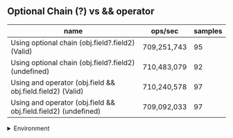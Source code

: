 ## Optional Chain (?) vs && operator

|name|ops/sec|samples|
|-|-|-|
|Using optional chain (obj.field?.field2) (Valid)|709,251,743|95|
|Using optional chain (obj.field?.field2) (undefined)|710,483,079|92|
|Using and operator (obj.field && obj.field.field2) (Valid)|710,240,578|97|
|Using and operator (obj.field && obj.field.field2) (undefined)|709,092,033|97|


<details>
<summary>Environment</summary>

* __Machine:__ linux x64 | 2 vCPUs | 6.8GB Mem
* __Run:__ Tue Oct 10 2023 21:07:38 GMT+0000 (Coordinated Universal Time)
</details>

<!--
{"environment":{"platform":"linux","arch":"x64","cpus":2,"totalMemory":6.759757995605469},"benchmarks":"[{\"timeStamp\":1696972041639,\"currentTarget\":{\"0\":{\"name\":\"Using optional chain (obj.field?.field2) (Valid)\",\"options\":{\"async\":false,\"defer\":false,\"delay\":0.005,\"initCount\":1,\"maxTime\":5,\"minSamples\":5,\"minTime\":0.05},\"async\":false,\"defer\":false,\"delay\":0.005,\"initCount\":1,\"maxTime\":5,\"minSamples\":5,\"minTime\":0.05,\"id\":1,\"stats\":{\"moe\":2.655767100812615e-12,\"rme\":0.18836074448303347,\"sem\":1.3549832147003137e-12,\"deviation\":1.3206742734352086e-11,\"mean\":1.4099366129081276e-9,\"sample\":[1.4109609371153426e-9,1.440236482686091e-9,1.4332856056713763e-9,1.4093262464680914e-9,1.4140351797704128e-9,1.415969138282462e-9,1.40936279206207e-9,1.4149963042858778e-9,1.4095182269466335e-9,1.4156649817247668e-9,1.3979456977774467e-9,1.3938664824038848e-9,1.4081493151820431e-9,1.4209462496364276e-9,1.4363560623196347e-9,1.3956584589202302e-9,1.4221371998837236e-9,1.4002607619248968e-9,1.3978705694938154e-9,1.4097715296026722e-9,1.3932125880833908e-9,1.3946567206465238e-9,1.4119669728274077e-9,1.4266338224360826e-9,1.4576203160680281e-9,1.4170924469390496e-9,1.415358903532195e-9,1.3957140816754075e-9,1.4132497187071848e-9,1.4004444088404396e-9,1.4322935142949229e-9,1.4067580506703544e-9,1.3948821054974176e-9,1.4139291009935327e-9,1.4069399445926125e-9,1.3965554349762062e-9,1.4134984211512943e-9,1.4023181360594918e-9,1.3969394518067225e-9,1.4125829412773128e-9,1.403047158663617e-9,1.4322973263596848e-9,1.4074491474038906e-9,1.3978103833910397e-9,1.4143415274453777e-9,1.4067980356124203e-9,1.3976323015335436e-9,1.4105183047419664e-9,1.4018951916479385e-9,1.3976573442947538e-9,1.4176500101047542e-9,1.4045803321554982e-9,1.4169432199075261e-9,1.4106490836060653e-9,1.3999780013255412e-9,1.4050839977340197e-9,1.4087318932836677e-9,1.3984114096600894e-9,1.4674521597698114e-9,1.3977992532749462e-9,1.3981498519318918e-9,1.4092633563271328e-9,1.3991849805538785e-9,1.4105906504965743e-9,1.4068035728451768e-9,1.3979328146680683e-9,1.3997720941778114e-9,1.4111443737722265e-9,1.403047158663617e-9,1.4108967286891459e-9,1.408940582960421e-9,1.402473929859511e-9,1.4017059518490587e-9,1.4110748383719322e-9,1.3994492929858092e-9,1.3979662050163488e-9,1.408726328225621e-9,1.3979578574292788e-9,1.3974152364444297e-9,1.4166148814827673e-9,1.4441927492357854e-9,1.4080946941373143e-9,1.3985505361112581e-9,1.4112306599972413e-9,1.4038429341390126e-9,1.4132006905457928e-9,1.4132758188294241e-9,1.4074602775199843e-9,1.4206551414500021e-9,1.4053149198176697e-9,1.4233458748408984e-9,1.4250766357187296e-9,1.4179644080591054e-9,1.4089545234308282e-9,1.3980162905387697e-9],\"variance\":1.744180536513616e-22},\"times\":{\"cycle\":0.050671047851160514,\"elapsed\":5.412,\"period\":1.4099366129081276e-9,\"timeStamp\":1696972036227},\"running\":false,\"count\":35938529,\"cycles\":6,\"hz\":709251742.840698},\"1\":{\"name\":\"Using optional chain (obj.field?.field2) (undefined)\",\"options\":{\"async\":false,\"defer\":false,\"delay\":0.005,\"initCount\":1,\"maxTime\":5,\"minSamples\":5,\"minTime\":0.05},\"async\":false,\"defer\":false,\"delay\":0.005,\"initCount\":1,\"maxTime\":5,\"minSamples\":5,\"minTime\":0.05,\"id\":2,\"stats\":{\"moe\":1.9090614285277185e-12,\"rme\":0.13563558409152898,\"sem\":9.740109329223053e-13,\"deviation\":9.342384672320044e-12,\"mean\":1.407493056718401e-9,\"sample\":[1.4058610997906808e-9,1.4216108883953412e-9,1.4138286911390614e-9,1.4193324430446254e-9,1.4155537074519997e-9,1.4227368859674509e-9,1.3962999459922965e-9,1.416029133502615e-9,1.4066727030133885e-9,1.400340179009166e-9,1.3976820663124584e-9,1.4207394719251104e-9,1.4043077614316423e-9,1.3968555750577944e-9,1.4079012575114278e-9,1.4043189298550694e-9,1.3971990040781776e-9,1.4162776588449263e-9,1.407652760090175e-9,1.4031685822420783e-9,1.3995359966802978e-9,1.4145597739380511e-9,1.4112928419872442e-9,1.4073117106876641e-9,1.3955300996804683e-9,1.4152488647159688e-9,1.4204742930919013e-9,1.4245893646677882e-9,1.411504869918911e-9,1.3985543154463409e-9,1.4192599551214721e-9,1.4109263153322293e-9,1.4010090489483087e-9,1.395803657179303e-9,1.4165805871747268e-9,1.4127246515819357e-9,1.4138259690839844e-9,1.4133659088297806e-9,1.404887317021775e-9,1.4018371072205258e-9,1.3991437988988273e-9,1.4141214771522414e-9,1.3953408367308584e-9,1.394883592432395e-9,1.3991884080986775e-9,1.4060415800678956e-9,1.410446766433841e-9,1.4037832114447356e-9,1.4071595981391383e-9,1.412381718358088e-9,1.4084030795849593e-9,1.3978636510573208e-9,1.4109430290505476e-9,1.401509040231272e-9,1.3965816153894668e-9,1.4158174735266085e-9,1.402239227281505e-9,1.4015508169636496e-9,1.4320433724419102e-9,1.4079692726141367e-9,1.3998591240648275e-9,1.3992905814760967e-9,1.4205274865676935e-9,1.4055111620099174e-9,1.396531421997197e-9,1.4140811890521998e-9,1.4102992381780138e-9,1.3993295712350002e-9,1.3952494420688127e-9,1.4291727897635134e-9,1.3964617476603427e-9,1.3977298484608258e-9,1.415365955954058e-9,1.4029610534113154e-9,1.403228602864836e-9,1.3973424591479157e-9,1.4072167897761103e-9,1.4075149959378469e-9,1.4000932298366579e-9,1.3973929312375328e-9,1.4320627697772906e-9,1.402754789504492e-9,1.3954695851035376e-9,1.3971445561615147e-9,1.4103019415422838e-9,1.4058093124321841e-9,1.396255511623254e-9,1.4132924198195396e-9,1.4070578765486133e-9,1.403340053934068e-9,1.422347352376593e-9,1.4277624697066434e-9],\"variance\":8.72801513656005e-23},\"times\":{\"cycle\":0.05050256379410625,\"elapsed\":5.398,\"period\":1.407493056718401e-9,\"timeStamp\":1696972041652},\"running\":false,\"count\":35881217,\"cycles\":7,\"hz\":710483078.5677341},\"2\":{\"name\":\"Using and operator (obj.field && obj.field.field2) (Valid)\",\"options\":{\"async\":false,\"defer\":false,\"delay\":0.005,\"initCount\":1,\"maxTime\":5,\"minSamples\":5,\"minTime\":0.05},\"async\":false,\"defer\":false,\"delay\":0.005,\"initCount\":1,\"maxTime\":5,\"minSamples\":5,\"minTime\":0.05,\"id\":3,\"stats\":{\"moe\":1.5187847762392444e-12,\"rme\":0.10787025766499975,\"sem\":7.748901919587982e-13,\"deviation\":7.63178331260869e-12,\"mean\":1.4079736241624264e-9,\"sample\":[1.4113654917729974e-9,1.4067563032017604e-9,1.401024127559219e-9,1.3972641698517597e-9,1.4147902657320779e-9,1.4238885253549228e-9,1.3995436092940233e-9,1.4180334666963702e-9,1.4080999433631928e-9,1.3995603698781574e-9,1.399186050165825e-9,1.4167847752440584e-9,1.4039377037022035e-9,1.4048008737851196e-9,1.3973116302391667e-9,1.4122538027321148e-9,1.4267685803296386e-9,1.402929275223457e-9,1.4111392238871845e-9,1.411443679897984e-9,1.4195949944515483e-9,1.4074965623343582e-9,1.4051081511609149e-9,1.3972445879026294e-9,1.4138796073274479e-9,1.4096139827966571e-9,1.406778622712966e-9,1.398836843395387e-9,1.401761593261128e-9,1.4063791900587389e-9,1.4003006290107554e-9,1.4158563368563397e-9,1.4079823538553743e-9,1.402324550082039e-9,1.3960797992569026e-9,1.4143653328637915e-9,1.403521731438492e-9,1.426366031600113e-9,1.4138968783968768e-9,1.4063908442678179e-9,1.3975269306947533e-9,1.4125083281646086e-9,1.4023757313763138e-9,1.4003375180835663e-9,1.413921972678183e-9,1.4064717315012278e-9,1.3996850388870742e-9,1.4152603622303741e-9,1.4260509589570483e-9,1.3975018364134473e-9,1.4150372740695633e-9,1.4074030081630303e-9,1.3983829245126378e-9,1.419387005261016e-9,1.406521892181305e-9,1.4005438488409719e-9,1.417047632710061e-9,1.4078435243300907e-9,1.4004016479135709e-9,1.4174937532666134e-9,1.4035969863998755e-9,1.398329975579082e-9,1.4117220406836854e-9,1.4061120189199727e-9,1.4020327761984644e-9,1.4165708134827113e-9,1.406070195117796e-9,1.3992249770631299e-9,1.4185700191092953e-9,1.409764658859278e-9,1.401533678825822e-9,1.4123912215185135e-9,1.401162841113188e-9,1.3976133665525852e-9,1.418221487424489e-9,1.4109747887514606e-9,1.4009620868627396e-9,1.414967567732602e-9,1.4058499230929984e-9,1.4001088812983334e-9,1.417306940283557e-9,1.4070377190748185e-9,1.4192224704232526e-9,1.4078825877613238e-9,1.4019323990732402e-9,1.4160299201904265e-9,1.4087525228466006e-9,1.4042048535407126e-9,1.4160996265273877e-9,1.411077954130163e-9,1.4020467174658567e-9,1.4173905878879105e-9,1.4093826681327304e-9,1.3988625041109311e-9,1.4128345538215872e-9,1.4043860621342771e-9,1.400847740587588e-9],\"variance\":5.824411653061248e-23},\"times\":{\"cycle\":0.050496614997311264,\"elapsed\":5.505,\"period\":1.4079736241624264e-9,\"timeStamp\":1696972047051},\"running\":false,\"count\":35864745,\"cycles\":9,\"hz\":710240577.5497952},\"3\":{\"name\":\"Using and operator (obj.field && obj.field.field2) (undefined)\",\"options\":{\"async\":false,\"defer\":false,\"delay\":0.005,\"initCount\":1,\"maxTime\":5,\"minSamples\":5,\"minTime\":0.05},\"async\":false,\"defer\":false,\"delay\":0.005,\"initCount\":1,\"maxTime\":5,\"minSamples\":5,\"minTime\":0.05,\"id\":4,\"stats\":{\"moe\":2.100022895776681e-12,\"rme\":0.14891095049429354,\"sem\":1.0714402529472862e-12,\"deviation\":1.0552462694398271e-11,\"mean\":1.4102541745962172e-9,\"sample\":[1.4426176674875291e-9,1.4108016529505448e-9,1.4008799967510083e-9,1.4072380355066901e-9,1.4146348947009236e-9,1.4053266238922847e-9,1.3990615050290908e-9,1.4006934466422438e-9,1.4125614346376366e-9,1.4057066930340741e-9,1.4008611118764719e-9,1.4122400762720329e-9,1.4027976453318058e-9,1.3983153667925702e-9,1.4156241475270747e-9,1.4086268625302125e-9,1.4018280093380594e-9,1.4147507702747565e-9,1.4069479379297019e-9,1.398578065057803e-9,1.4623236608618977e-9,1.402989550848808e-9,1.4101308034821665e-9,1.4046963153151173e-9,1.4038485203728052e-9,1.4112926264077992e-9,1.4042660383253126e-9,1.4035099472262312e-9,1.410573339154864e-9,1.4052445369568852e-9,1.4043049825764088e-9,1.406873440718469e-9,1.4063814533521952e-9,1.4074627748137494e-9,1.4113016327870677e-9,1.4205165486520578e-9,1.4114711973350235e-9,1.4169250881339534e-9,1.4112460378533116e-9,1.404660790152447e-9,1.4176922982197863e-9,1.4036155776003674e-9,1.420788936029995e-9,1.4361054236721726e-9,1.4123190200748025e-9,1.406692784981229e-9,1.407357144439613e-9,1.4102480809949247e-9,1.4034487927990995e-9,1.4055391901057918e-9,1.410809617623327e-9,1.4005856537106657e-9,1.4073098887459205e-9,1.4105705594081765e-9,1.4074321976001837e-9,1.4090639367033888e-9,1.4130417542136304e-9,1.4237438345565933e-9,1.41254973904989e-9,1.4246055560298114e-9,1.4102091923387625e-9,1.425622943317546e-9,1.411170984692741e-9,1.4257119230090224e-9,1.4111431594283962e-9,1.4432244105345617e-9,1.4028233497943447e-9,1.4159104805929067e-9,1.397641874170819e-9,1.4025481548722525e-9,1.4160883843809258e-9,1.4003743651649263e-9,1.4033542814117144e-9,1.4165081261307837e-9,1.3980365982004866e-9,1.4010081752072114e-9,1.41537952117807e-9,1.4091389620664927e-9,1.4006690461112999e-9,1.4141981288357552e-9,1.4058616407215767e-9,1.4012555726624254e-9,1.4086719646229424e-9,1.4054224129474373e-9,1.3973361020351611e-9,1.4173309311503724e-9,1.4062647039913077e-9,1.3976279754373799e-9,1.4312353074751473e-9,1.4065009824597705e-9,1.4074516836244651e-9,1.426206690121984e-9,1.39969613477057e-9,1.4167443768017797e-9,1.4074210786134322e-9,1.399028967768031e-9,1.4162051337418134e-9],\"variance\":1.1135446891666722e-22},\"times\":{\"cycle\":0.05073319021426579,\"elapsed\":5.641,\"period\":1.4102541745962172e-9,\"timeStamp\":1696972052556},\"running\":false,\"count\":35974501,\"cycles\":10,\"hz\":709092033.204808},\"options\":{},\"events\":{\"start\":[null],\"cycle\":[null,null],\"complete\":[null,null]},\"length\":4,\"running\":false},\"type\":\"cycle\",\"target\":{\"name\":\"Using optional chain (obj.field?.field2) (Valid)\",\"options\":{\"async\":false,\"defer\":false,\"delay\":0.005,\"initCount\":1,\"maxTime\":5,\"minSamples\":5,\"minTime\":0.05},\"async\":false,\"defer\":false,\"delay\":0.005,\"initCount\":1,\"maxTime\":5,\"minSamples\":5,\"minTime\":0.05,\"id\":1,\"stats\":{\"moe\":2.655767100812615e-12,\"rme\":0.18836074448303347,\"sem\":1.3549832147003137e-12,\"deviation\":1.3206742734352086e-11,\"mean\":1.4099366129081276e-9,\"sample\":[1.4109609371153426e-9,1.440236482686091e-9,1.4332856056713763e-9,1.4093262464680914e-9,1.4140351797704128e-9,1.415969138282462e-9,1.40936279206207e-9,1.4149963042858778e-9,1.4095182269466335e-9,1.4156649817247668e-9,1.3979456977774467e-9,1.3938664824038848e-9,1.4081493151820431e-9,1.4209462496364276e-9,1.4363560623196347e-9,1.3956584589202302e-9,1.4221371998837236e-9,1.4002607619248968e-9,1.3978705694938154e-9,1.4097715296026722e-9,1.3932125880833908e-9,1.3946567206465238e-9,1.4119669728274077e-9,1.4266338224360826e-9,1.4576203160680281e-9,1.4170924469390496e-9,1.415358903532195e-9,1.3957140816754075e-9,1.4132497187071848e-9,1.4004444088404396e-9,1.4322935142949229e-9,1.4067580506703544e-9,1.3948821054974176e-9,1.4139291009935327e-9,1.4069399445926125e-9,1.3965554349762062e-9,1.4134984211512943e-9,1.4023181360594918e-9,1.3969394518067225e-9,1.4125829412773128e-9,1.403047158663617e-9,1.4322973263596848e-9,1.4074491474038906e-9,1.3978103833910397e-9,1.4143415274453777e-9,1.4067980356124203e-9,1.3976323015335436e-9,1.4105183047419664e-9,1.4018951916479385e-9,1.3976573442947538e-9,1.4176500101047542e-9,1.4045803321554982e-9,1.4169432199075261e-9,1.4106490836060653e-9,1.3999780013255412e-9,1.4050839977340197e-9,1.4087318932836677e-9,1.3984114096600894e-9,1.4674521597698114e-9,1.3977992532749462e-9,1.3981498519318918e-9,1.4092633563271328e-9,1.3991849805538785e-9,1.4105906504965743e-9,1.4068035728451768e-9,1.3979328146680683e-9,1.3997720941778114e-9,1.4111443737722265e-9,1.403047158663617e-9,1.4108967286891459e-9,1.408940582960421e-9,1.402473929859511e-9,1.4017059518490587e-9,1.4110748383719322e-9,1.3994492929858092e-9,1.3979662050163488e-9,1.408726328225621e-9,1.3979578574292788e-9,1.3974152364444297e-9,1.4166148814827673e-9,1.4441927492357854e-9,1.4080946941373143e-9,1.3985505361112581e-9,1.4112306599972413e-9,1.4038429341390126e-9,1.4132006905457928e-9,1.4132758188294241e-9,1.4074602775199843e-9,1.4206551414500021e-9,1.4053149198176697e-9,1.4233458748408984e-9,1.4250766357187296e-9,1.4179644080591054e-9,1.4089545234308282e-9,1.3980162905387697e-9],\"variance\":1.744180536513616e-22},\"times\":{\"cycle\":0.050671047851160514,\"elapsed\":5.412,\"period\":1.4099366129081276e-9,\"timeStamp\":1696972036227},\"running\":false,\"count\":35938529,\"cycles\":6,\"hz\":709251742.840698},\"aborted\":false},{\"timeStamp\":1696972047050,\"currentTarget\":{\"0\":{\"name\":\"Using optional chain (obj.field?.field2) (Valid)\",\"options\":{\"async\":false,\"defer\":false,\"delay\":0.005,\"initCount\":1,\"maxTime\":5,\"minSamples\":5,\"minTime\":0.05},\"async\":false,\"defer\":false,\"delay\":0.005,\"initCount\":1,\"maxTime\":5,\"minSamples\":5,\"minTime\":0.05,\"id\":1,\"stats\":{\"moe\":2.655767100812615e-12,\"rme\":0.18836074448303347,\"sem\":1.3549832147003137e-12,\"deviation\":1.3206742734352086e-11,\"mean\":1.4099366129081276e-9,\"sample\":[1.4109609371153426e-9,1.440236482686091e-9,1.4332856056713763e-9,1.4093262464680914e-9,1.4140351797704128e-9,1.415969138282462e-9,1.40936279206207e-9,1.4149963042858778e-9,1.4095182269466335e-9,1.4156649817247668e-9,1.3979456977774467e-9,1.3938664824038848e-9,1.4081493151820431e-9,1.4209462496364276e-9,1.4363560623196347e-9,1.3956584589202302e-9,1.4221371998837236e-9,1.4002607619248968e-9,1.3978705694938154e-9,1.4097715296026722e-9,1.3932125880833908e-9,1.3946567206465238e-9,1.4119669728274077e-9,1.4266338224360826e-9,1.4576203160680281e-9,1.4170924469390496e-9,1.415358903532195e-9,1.3957140816754075e-9,1.4132497187071848e-9,1.4004444088404396e-9,1.4322935142949229e-9,1.4067580506703544e-9,1.3948821054974176e-9,1.4139291009935327e-9,1.4069399445926125e-9,1.3965554349762062e-9,1.4134984211512943e-9,1.4023181360594918e-9,1.3969394518067225e-9,1.4125829412773128e-9,1.403047158663617e-9,1.4322973263596848e-9,1.4074491474038906e-9,1.3978103833910397e-9,1.4143415274453777e-9,1.4067980356124203e-9,1.3976323015335436e-9,1.4105183047419664e-9,1.4018951916479385e-9,1.3976573442947538e-9,1.4176500101047542e-9,1.4045803321554982e-9,1.4169432199075261e-9,1.4106490836060653e-9,1.3999780013255412e-9,1.4050839977340197e-9,1.4087318932836677e-9,1.3984114096600894e-9,1.4674521597698114e-9,1.3977992532749462e-9,1.3981498519318918e-9,1.4092633563271328e-9,1.3991849805538785e-9,1.4105906504965743e-9,1.4068035728451768e-9,1.3979328146680683e-9,1.3997720941778114e-9,1.4111443737722265e-9,1.403047158663617e-9,1.4108967286891459e-9,1.408940582960421e-9,1.402473929859511e-9,1.4017059518490587e-9,1.4110748383719322e-9,1.3994492929858092e-9,1.3979662050163488e-9,1.408726328225621e-9,1.3979578574292788e-9,1.3974152364444297e-9,1.4166148814827673e-9,1.4441927492357854e-9,1.4080946941373143e-9,1.3985505361112581e-9,1.4112306599972413e-9,1.4038429341390126e-9,1.4132006905457928e-9,1.4132758188294241e-9,1.4074602775199843e-9,1.4206551414500021e-9,1.4053149198176697e-9,1.4233458748408984e-9,1.4250766357187296e-9,1.4179644080591054e-9,1.4089545234308282e-9,1.3980162905387697e-9],\"variance\":1.744180536513616e-22},\"times\":{\"cycle\":0.050671047851160514,\"elapsed\":5.412,\"period\":1.4099366129081276e-9,\"timeStamp\":1696972036227},\"running\":false,\"count\":35938529,\"cycles\":6,\"hz\":709251742.840698},\"1\":{\"name\":\"Using optional chain (obj.field?.field2) (undefined)\",\"options\":{\"async\":false,\"defer\":false,\"delay\":0.005,\"initCount\":1,\"maxTime\":5,\"minSamples\":5,\"minTime\":0.05},\"async\":false,\"defer\":false,\"delay\":0.005,\"initCount\":1,\"maxTime\":5,\"minSamples\":5,\"minTime\":0.05,\"id\":2,\"stats\":{\"moe\":1.9090614285277185e-12,\"rme\":0.13563558409152898,\"sem\":9.740109329223053e-13,\"deviation\":9.342384672320044e-12,\"mean\":1.407493056718401e-9,\"sample\":[1.4058610997906808e-9,1.4216108883953412e-9,1.4138286911390614e-9,1.4193324430446254e-9,1.4155537074519997e-9,1.4227368859674509e-9,1.3962999459922965e-9,1.416029133502615e-9,1.4066727030133885e-9,1.400340179009166e-9,1.3976820663124584e-9,1.4207394719251104e-9,1.4043077614316423e-9,1.3968555750577944e-9,1.4079012575114278e-9,1.4043189298550694e-9,1.3971990040781776e-9,1.4162776588449263e-9,1.407652760090175e-9,1.4031685822420783e-9,1.3995359966802978e-9,1.4145597739380511e-9,1.4112928419872442e-9,1.4073117106876641e-9,1.3955300996804683e-9,1.4152488647159688e-9,1.4204742930919013e-9,1.4245893646677882e-9,1.411504869918911e-9,1.3985543154463409e-9,1.4192599551214721e-9,1.4109263153322293e-9,1.4010090489483087e-9,1.395803657179303e-9,1.4165805871747268e-9,1.4127246515819357e-9,1.4138259690839844e-9,1.4133659088297806e-9,1.404887317021775e-9,1.4018371072205258e-9,1.3991437988988273e-9,1.4141214771522414e-9,1.3953408367308584e-9,1.394883592432395e-9,1.3991884080986775e-9,1.4060415800678956e-9,1.410446766433841e-9,1.4037832114447356e-9,1.4071595981391383e-9,1.412381718358088e-9,1.4084030795849593e-9,1.3978636510573208e-9,1.4109430290505476e-9,1.401509040231272e-9,1.3965816153894668e-9,1.4158174735266085e-9,1.402239227281505e-9,1.4015508169636496e-9,1.4320433724419102e-9,1.4079692726141367e-9,1.3998591240648275e-9,1.3992905814760967e-9,1.4205274865676935e-9,1.4055111620099174e-9,1.396531421997197e-9,1.4140811890521998e-9,1.4102992381780138e-9,1.3993295712350002e-9,1.3952494420688127e-9,1.4291727897635134e-9,1.3964617476603427e-9,1.3977298484608258e-9,1.415365955954058e-9,1.4029610534113154e-9,1.403228602864836e-9,1.3973424591479157e-9,1.4072167897761103e-9,1.4075149959378469e-9,1.4000932298366579e-9,1.3973929312375328e-9,1.4320627697772906e-9,1.402754789504492e-9,1.3954695851035376e-9,1.3971445561615147e-9,1.4103019415422838e-9,1.4058093124321841e-9,1.396255511623254e-9,1.4132924198195396e-9,1.4070578765486133e-9,1.403340053934068e-9,1.422347352376593e-9,1.4277624697066434e-9],\"variance\":8.72801513656005e-23},\"times\":{\"cycle\":0.05050256379410625,\"elapsed\":5.398,\"period\":1.407493056718401e-9,\"timeStamp\":1696972041652},\"running\":false,\"count\":35881217,\"cycles\":7,\"hz\":710483078.5677341},\"2\":{\"name\":\"Using and operator (obj.field && obj.field.field2) (Valid)\",\"options\":{\"async\":false,\"defer\":false,\"delay\":0.005,\"initCount\":1,\"maxTime\":5,\"minSamples\":5,\"minTime\":0.05},\"async\":false,\"defer\":false,\"delay\":0.005,\"initCount\":1,\"maxTime\":5,\"minSamples\":5,\"minTime\":0.05,\"id\":3,\"stats\":{\"moe\":1.5187847762392444e-12,\"rme\":0.10787025766499975,\"sem\":7.748901919587982e-13,\"deviation\":7.63178331260869e-12,\"mean\":1.4079736241624264e-9,\"sample\":[1.4113654917729974e-9,1.4067563032017604e-9,1.401024127559219e-9,1.3972641698517597e-9,1.4147902657320779e-9,1.4238885253549228e-9,1.3995436092940233e-9,1.4180334666963702e-9,1.4080999433631928e-9,1.3995603698781574e-9,1.399186050165825e-9,1.4167847752440584e-9,1.4039377037022035e-9,1.4048008737851196e-9,1.3973116302391667e-9,1.4122538027321148e-9,1.4267685803296386e-9,1.402929275223457e-9,1.4111392238871845e-9,1.411443679897984e-9,1.4195949944515483e-9,1.4074965623343582e-9,1.4051081511609149e-9,1.3972445879026294e-9,1.4138796073274479e-9,1.4096139827966571e-9,1.406778622712966e-9,1.398836843395387e-9,1.401761593261128e-9,1.4063791900587389e-9,1.4003006290107554e-9,1.4158563368563397e-9,1.4079823538553743e-9,1.402324550082039e-9,1.3960797992569026e-9,1.4143653328637915e-9,1.403521731438492e-9,1.426366031600113e-9,1.4138968783968768e-9,1.4063908442678179e-9,1.3975269306947533e-9,1.4125083281646086e-9,1.4023757313763138e-9,1.4003375180835663e-9,1.413921972678183e-9,1.4064717315012278e-9,1.3996850388870742e-9,1.4152603622303741e-9,1.4260509589570483e-9,1.3975018364134473e-9,1.4150372740695633e-9,1.4074030081630303e-9,1.3983829245126378e-9,1.419387005261016e-9,1.406521892181305e-9,1.4005438488409719e-9,1.417047632710061e-9,1.4078435243300907e-9,1.4004016479135709e-9,1.4174937532666134e-9,1.4035969863998755e-9,1.398329975579082e-9,1.4117220406836854e-9,1.4061120189199727e-9,1.4020327761984644e-9,1.4165708134827113e-9,1.406070195117796e-9,1.3992249770631299e-9,1.4185700191092953e-9,1.409764658859278e-9,1.401533678825822e-9,1.4123912215185135e-9,1.401162841113188e-9,1.3976133665525852e-9,1.418221487424489e-9,1.4109747887514606e-9,1.4009620868627396e-9,1.414967567732602e-9,1.4058499230929984e-9,1.4001088812983334e-9,1.417306940283557e-9,1.4070377190748185e-9,1.4192224704232526e-9,1.4078825877613238e-9,1.4019323990732402e-9,1.4160299201904265e-9,1.4087525228466006e-9,1.4042048535407126e-9,1.4160996265273877e-9,1.411077954130163e-9,1.4020467174658567e-9,1.4173905878879105e-9,1.4093826681327304e-9,1.3988625041109311e-9,1.4128345538215872e-9,1.4043860621342771e-9,1.400847740587588e-9],\"variance\":5.824411653061248e-23},\"times\":{\"cycle\":0.050496614997311264,\"elapsed\":5.505,\"period\":1.4079736241624264e-9,\"timeStamp\":1696972047051},\"running\":false,\"count\":35864745,\"cycles\":9,\"hz\":710240577.5497952},\"3\":{\"name\":\"Using and operator (obj.field && obj.field.field2) (undefined)\",\"options\":{\"async\":false,\"defer\":false,\"delay\":0.005,\"initCount\":1,\"maxTime\":5,\"minSamples\":5,\"minTime\":0.05},\"async\":false,\"defer\":false,\"delay\":0.005,\"initCount\":1,\"maxTime\":5,\"minSamples\":5,\"minTime\":0.05,\"id\":4,\"stats\":{\"moe\":2.100022895776681e-12,\"rme\":0.14891095049429354,\"sem\":1.0714402529472862e-12,\"deviation\":1.0552462694398271e-11,\"mean\":1.4102541745962172e-9,\"sample\":[1.4426176674875291e-9,1.4108016529505448e-9,1.4008799967510083e-9,1.4072380355066901e-9,1.4146348947009236e-9,1.4053266238922847e-9,1.3990615050290908e-9,1.4006934466422438e-9,1.4125614346376366e-9,1.4057066930340741e-9,1.4008611118764719e-9,1.4122400762720329e-9,1.4027976453318058e-9,1.3983153667925702e-9,1.4156241475270747e-9,1.4086268625302125e-9,1.4018280093380594e-9,1.4147507702747565e-9,1.4069479379297019e-9,1.398578065057803e-9,1.4623236608618977e-9,1.402989550848808e-9,1.4101308034821665e-9,1.4046963153151173e-9,1.4038485203728052e-9,1.4112926264077992e-9,1.4042660383253126e-9,1.4035099472262312e-9,1.410573339154864e-9,1.4052445369568852e-9,1.4043049825764088e-9,1.406873440718469e-9,1.4063814533521952e-9,1.4074627748137494e-9,1.4113016327870677e-9,1.4205165486520578e-9,1.4114711973350235e-9,1.4169250881339534e-9,1.4112460378533116e-9,1.404660790152447e-9,1.4176922982197863e-9,1.4036155776003674e-9,1.420788936029995e-9,1.4361054236721726e-9,1.4123190200748025e-9,1.406692784981229e-9,1.407357144439613e-9,1.4102480809949247e-9,1.4034487927990995e-9,1.4055391901057918e-9,1.410809617623327e-9,1.4005856537106657e-9,1.4073098887459205e-9,1.4105705594081765e-9,1.4074321976001837e-9,1.4090639367033888e-9,1.4130417542136304e-9,1.4237438345565933e-9,1.41254973904989e-9,1.4246055560298114e-9,1.4102091923387625e-9,1.425622943317546e-9,1.411170984692741e-9,1.4257119230090224e-9,1.4111431594283962e-9,1.4432244105345617e-9,1.4028233497943447e-9,1.4159104805929067e-9,1.397641874170819e-9,1.4025481548722525e-9,1.4160883843809258e-9,1.4003743651649263e-9,1.4033542814117144e-9,1.4165081261307837e-9,1.3980365982004866e-9,1.4010081752072114e-9,1.41537952117807e-9,1.4091389620664927e-9,1.4006690461112999e-9,1.4141981288357552e-9,1.4058616407215767e-9,1.4012555726624254e-9,1.4086719646229424e-9,1.4054224129474373e-9,1.3973361020351611e-9,1.4173309311503724e-9,1.4062647039913077e-9,1.3976279754373799e-9,1.4312353074751473e-9,1.4065009824597705e-9,1.4074516836244651e-9,1.426206690121984e-9,1.39969613477057e-9,1.4167443768017797e-9,1.4074210786134322e-9,1.399028967768031e-9,1.4162051337418134e-9],\"variance\":1.1135446891666722e-22},\"times\":{\"cycle\":0.05073319021426579,\"elapsed\":5.641,\"period\":1.4102541745962172e-9,\"timeStamp\":1696972052556},\"running\":false,\"count\":35974501,\"cycles\":10,\"hz\":709092033.204808},\"options\":{},\"events\":{\"start\":[null],\"cycle\":[null,null],\"complete\":[null,null]},\"length\":4,\"running\":false},\"type\":\"cycle\",\"target\":{\"name\":\"Using optional chain (obj.field?.field2) (undefined)\",\"options\":{\"async\":false,\"defer\":false,\"delay\":0.005,\"initCount\":1,\"maxTime\":5,\"minSamples\":5,\"minTime\":0.05},\"async\":false,\"defer\":false,\"delay\":0.005,\"initCount\":1,\"maxTime\":5,\"minSamples\":5,\"minTime\":0.05,\"id\":2,\"stats\":{\"moe\":1.9090614285277185e-12,\"rme\":0.13563558409152898,\"sem\":9.740109329223053e-13,\"deviation\":9.342384672320044e-12,\"mean\":1.407493056718401e-9,\"sample\":[1.4058610997906808e-9,1.4216108883953412e-9,1.4138286911390614e-9,1.4193324430446254e-9,1.4155537074519997e-9,1.4227368859674509e-9,1.3962999459922965e-9,1.416029133502615e-9,1.4066727030133885e-9,1.400340179009166e-9,1.3976820663124584e-9,1.4207394719251104e-9,1.4043077614316423e-9,1.3968555750577944e-9,1.4079012575114278e-9,1.4043189298550694e-9,1.3971990040781776e-9,1.4162776588449263e-9,1.407652760090175e-9,1.4031685822420783e-9,1.3995359966802978e-9,1.4145597739380511e-9,1.4112928419872442e-9,1.4073117106876641e-9,1.3955300996804683e-9,1.4152488647159688e-9,1.4204742930919013e-9,1.4245893646677882e-9,1.411504869918911e-9,1.3985543154463409e-9,1.4192599551214721e-9,1.4109263153322293e-9,1.4010090489483087e-9,1.395803657179303e-9,1.4165805871747268e-9,1.4127246515819357e-9,1.4138259690839844e-9,1.4133659088297806e-9,1.404887317021775e-9,1.4018371072205258e-9,1.3991437988988273e-9,1.4141214771522414e-9,1.3953408367308584e-9,1.394883592432395e-9,1.3991884080986775e-9,1.4060415800678956e-9,1.410446766433841e-9,1.4037832114447356e-9,1.4071595981391383e-9,1.412381718358088e-9,1.4084030795849593e-9,1.3978636510573208e-9,1.4109430290505476e-9,1.401509040231272e-9,1.3965816153894668e-9,1.4158174735266085e-9,1.402239227281505e-9,1.4015508169636496e-9,1.4320433724419102e-9,1.4079692726141367e-9,1.3998591240648275e-9,1.3992905814760967e-9,1.4205274865676935e-9,1.4055111620099174e-9,1.396531421997197e-9,1.4140811890521998e-9,1.4102992381780138e-9,1.3993295712350002e-9,1.3952494420688127e-9,1.4291727897635134e-9,1.3964617476603427e-9,1.3977298484608258e-9,1.415365955954058e-9,1.4029610534113154e-9,1.403228602864836e-9,1.3973424591479157e-9,1.4072167897761103e-9,1.4075149959378469e-9,1.4000932298366579e-9,1.3973929312375328e-9,1.4320627697772906e-9,1.402754789504492e-9,1.3954695851035376e-9,1.3971445561615147e-9,1.4103019415422838e-9,1.4058093124321841e-9,1.396255511623254e-9,1.4132924198195396e-9,1.4070578765486133e-9,1.403340053934068e-9,1.422347352376593e-9,1.4277624697066434e-9],\"variance\":8.72801513656005e-23},\"times\":{\"cycle\":0.05050256379410625,\"elapsed\":5.398,\"period\":1.407493056718401e-9,\"timeStamp\":1696972041652},\"running\":false,\"count\":35881217,\"cycles\":7,\"hz\":710483078.5677341},\"aborted\":false},{\"timeStamp\":1696972052556,\"currentTarget\":{\"0\":{\"name\":\"Using optional chain (obj.field?.field2) (Valid)\",\"options\":{\"async\":false,\"defer\":false,\"delay\":0.005,\"initCount\":1,\"maxTime\":5,\"minSamples\":5,\"minTime\":0.05},\"async\":false,\"defer\":false,\"delay\":0.005,\"initCount\":1,\"maxTime\":5,\"minSamples\":5,\"minTime\":0.05,\"id\":1,\"stats\":{\"moe\":2.655767100812615e-12,\"rme\":0.18836074448303347,\"sem\":1.3549832147003137e-12,\"deviation\":1.3206742734352086e-11,\"mean\":1.4099366129081276e-9,\"sample\":[1.4109609371153426e-9,1.440236482686091e-9,1.4332856056713763e-9,1.4093262464680914e-9,1.4140351797704128e-9,1.415969138282462e-9,1.40936279206207e-9,1.4149963042858778e-9,1.4095182269466335e-9,1.4156649817247668e-9,1.3979456977774467e-9,1.3938664824038848e-9,1.4081493151820431e-9,1.4209462496364276e-9,1.4363560623196347e-9,1.3956584589202302e-9,1.4221371998837236e-9,1.4002607619248968e-9,1.3978705694938154e-9,1.4097715296026722e-9,1.3932125880833908e-9,1.3946567206465238e-9,1.4119669728274077e-9,1.4266338224360826e-9,1.4576203160680281e-9,1.4170924469390496e-9,1.415358903532195e-9,1.3957140816754075e-9,1.4132497187071848e-9,1.4004444088404396e-9,1.4322935142949229e-9,1.4067580506703544e-9,1.3948821054974176e-9,1.4139291009935327e-9,1.4069399445926125e-9,1.3965554349762062e-9,1.4134984211512943e-9,1.4023181360594918e-9,1.3969394518067225e-9,1.4125829412773128e-9,1.403047158663617e-9,1.4322973263596848e-9,1.4074491474038906e-9,1.3978103833910397e-9,1.4143415274453777e-9,1.4067980356124203e-9,1.3976323015335436e-9,1.4105183047419664e-9,1.4018951916479385e-9,1.3976573442947538e-9,1.4176500101047542e-9,1.4045803321554982e-9,1.4169432199075261e-9,1.4106490836060653e-9,1.3999780013255412e-9,1.4050839977340197e-9,1.4087318932836677e-9,1.3984114096600894e-9,1.4674521597698114e-9,1.3977992532749462e-9,1.3981498519318918e-9,1.4092633563271328e-9,1.3991849805538785e-9,1.4105906504965743e-9,1.4068035728451768e-9,1.3979328146680683e-9,1.3997720941778114e-9,1.4111443737722265e-9,1.403047158663617e-9,1.4108967286891459e-9,1.408940582960421e-9,1.402473929859511e-9,1.4017059518490587e-9,1.4110748383719322e-9,1.3994492929858092e-9,1.3979662050163488e-9,1.408726328225621e-9,1.3979578574292788e-9,1.3974152364444297e-9,1.4166148814827673e-9,1.4441927492357854e-9,1.4080946941373143e-9,1.3985505361112581e-9,1.4112306599972413e-9,1.4038429341390126e-9,1.4132006905457928e-9,1.4132758188294241e-9,1.4074602775199843e-9,1.4206551414500021e-9,1.4053149198176697e-9,1.4233458748408984e-9,1.4250766357187296e-9,1.4179644080591054e-9,1.4089545234308282e-9,1.3980162905387697e-9],\"variance\":1.744180536513616e-22},\"times\":{\"cycle\":0.050671047851160514,\"elapsed\":5.412,\"period\":1.4099366129081276e-9,\"timeStamp\":1696972036227},\"running\":false,\"count\":35938529,\"cycles\":6,\"hz\":709251742.840698},\"1\":{\"name\":\"Using optional chain (obj.field?.field2) (undefined)\",\"options\":{\"async\":false,\"defer\":false,\"delay\":0.005,\"initCount\":1,\"maxTime\":5,\"minSamples\":5,\"minTime\":0.05},\"async\":false,\"defer\":false,\"delay\":0.005,\"initCount\":1,\"maxTime\":5,\"minSamples\":5,\"minTime\":0.05,\"id\":2,\"stats\":{\"moe\":1.9090614285277185e-12,\"rme\":0.13563558409152898,\"sem\":9.740109329223053e-13,\"deviation\":9.342384672320044e-12,\"mean\":1.407493056718401e-9,\"sample\":[1.4058610997906808e-9,1.4216108883953412e-9,1.4138286911390614e-9,1.4193324430446254e-9,1.4155537074519997e-9,1.4227368859674509e-9,1.3962999459922965e-9,1.416029133502615e-9,1.4066727030133885e-9,1.400340179009166e-9,1.3976820663124584e-9,1.4207394719251104e-9,1.4043077614316423e-9,1.3968555750577944e-9,1.4079012575114278e-9,1.4043189298550694e-9,1.3971990040781776e-9,1.4162776588449263e-9,1.407652760090175e-9,1.4031685822420783e-9,1.3995359966802978e-9,1.4145597739380511e-9,1.4112928419872442e-9,1.4073117106876641e-9,1.3955300996804683e-9,1.4152488647159688e-9,1.4204742930919013e-9,1.4245893646677882e-9,1.411504869918911e-9,1.3985543154463409e-9,1.4192599551214721e-9,1.4109263153322293e-9,1.4010090489483087e-9,1.395803657179303e-9,1.4165805871747268e-9,1.4127246515819357e-9,1.4138259690839844e-9,1.4133659088297806e-9,1.404887317021775e-9,1.4018371072205258e-9,1.3991437988988273e-9,1.4141214771522414e-9,1.3953408367308584e-9,1.394883592432395e-9,1.3991884080986775e-9,1.4060415800678956e-9,1.410446766433841e-9,1.4037832114447356e-9,1.4071595981391383e-9,1.412381718358088e-9,1.4084030795849593e-9,1.3978636510573208e-9,1.4109430290505476e-9,1.401509040231272e-9,1.3965816153894668e-9,1.4158174735266085e-9,1.402239227281505e-9,1.4015508169636496e-9,1.4320433724419102e-9,1.4079692726141367e-9,1.3998591240648275e-9,1.3992905814760967e-9,1.4205274865676935e-9,1.4055111620099174e-9,1.396531421997197e-9,1.4140811890521998e-9,1.4102992381780138e-9,1.3993295712350002e-9,1.3952494420688127e-9,1.4291727897635134e-9,1.3964617476603427e-9,1.3977298484608258e-9,1.415365955954058e-9,1.4029610534113154e-9,1.403228602864836e-9,1.3973424591479157e-9,1.4072167897761103e-9,1.4075149959378469e-9,1.4000932298366579e-9,1.3973929312375328e-9,1.4320627697772906e-9,1.402754789504492e-9,1.3954695851035376e-9,1.3971445561615147e-9,1.4103019415422838e-9,1.4058093124321841e-9,1.396255511623254e-9,1.4132924198195396e-9,1.4070578765486133e-9,1.403340053934068e-9,1.422347352376593e-9,1.4277624697066434e-9],\"variance\":8.72801513656005e-23},\"times\":{\"cycle\":0.05050256379410625,\"elapsed\":5.398,\"period\":1.407493056718401e-9,\"timeStamp\":1696972041652},\"running\":false,\"count\":35881217,\"cycles\":7,\"hz\":710483078.5677341},\"2\":{\"name\":\"Using and operator (obj.field && obj.field.field2) (Valid)\",\"options\":{\"async\":false,\"defer\":false,\"delay\":0.005,\"initCount\":1,\"maxTime\":5,\"minSamples\":5,\"minTime\":0.05},\"async\":false,\"defer\":false,\"delay\":0.005,\"initCount\":1,\"maxTime\":5,\"minSamples\":5,\"minTime\":0.05,\"id\":3,\"stats\":{\"moe\":1.5187847762392444e-12,\"rme\":0.10787025766499975,\"sem\":7.748901919587982e-13,\"deviation\":7.63178331260869e-12,\"mean\":1.4079736241624264e-9,\"sample\":[1.4113654917729974e-9,1.4067563032017604e-9,1.401024127559219e-9,1.3972641698517597e-9,1.4147902657320779e-9,1.4238885253549228e-9,1.3995436092940233e-9,1.4180334666963702e-9,1.4080999433631928e-9,1.3995603698781574e-9,1.399186050165825e-9,1.4167847752440584e-9,1.4039377037022035e-9,1.4048008737851196e-9,1.3973116302391667e-9,1.4122538027321148e-9,1.4267685803296386e-9,1.402929275223457e-9,1.4111392238871845e-9,1.411443679897984e-9,1.4195949944515483e-9,1.4074965623343582e-9,1.4051081511609149e-9,1.3972445879026294e-9,1.4138796073274479e-9,1.4096139827966571e-9,1.406778622712966e-9,1.398836843395387e-9,1.401761593261128e-9,1.4063791900587389e-9,1.4003006290107554e-9,1.4158563368563397e-9,1.4079823538553743e-9,1.402324550082039e-9,1.3960797992569026e-9,1.4143653328637915e-9,1.403521731438492e-9,1.426366031600113e-9,1.4138968783968768e-9,1.4063908442678179e-9,1.3975269306947533e-9,1.4125083281646086e-9,1.4023757313763138e-9,1.4003375180835663e-9,1.413921972678183e-9,1.4064717315012278e-9,1.3996850388870742e-9,1.4152603622303741e-9,1.4260509589570483e-9,1.3975018364134473e-9,1.4150372740695633e-9,1.4074030081630303e-9,1.3983829245126378e-9,1.419387005261016e-9,1.406521892181305e-9,1.4005438488409719e-9,1.417047632710061e-9,1.4078435243300907e-9,1.4004016479135709e-9,1.4174937532666134e-9,1.4035969863998755e-9,1.398329975579082e-9,1.4117220406836854e-9,1.4061120189199727e-9,1.4020327761984644e-9,1.4165708134827113e-9,1.406070195117796e-9,1.3992249770631299e-9,1.4185700191092953e-9,1.409764658859278e-9,1.401533678825822e-9,1.4123912215185135e-9,1.401162841113188e-9,1.3976133665525852e-9,1.418221487424489e-9,1.4109747887514606e-9,1.4009620868627396e-9,1.414967567732602e-9,1.4058499230929984e-9,1.4001088812983334e-9,1.417306940283557e-9,1.4070377190748185e-9,1.4192224704232526e-9,1.4078825877613238e-9,1.4019323990732402e-9,1.4160299201904265e-9,1.4087525228466006e-9,1.4042048535407126e-9,1.4160996265273877e-9,1.411077954130163e-9,1.4020467174658567e-9,1.4173905878879105e-9,1.4093826681327304e-9,1.3988625041109311e-9,1.4128345538215872e-9,1.4043860621342771e-9,1.400847740587588e-9],\"variance\":5.824411653061248e-23},\"times\":{\"cycle\":0.050496614997311264,\"elapsed\":5.505,\"period\":1.4079736241624264e-9,\"timeStamp\":1696972047051},\"running\":false,\"count\":35864745,\"cycles\":9,\"hz\":710240577.5497952},\"3\":{\"name\":\"Using and operator (obj.field && obj.field.field2) (undefined)\",\"options\":{\"async\":false,\"defer\":false,\"delay\":0.005,\"initCount\":1,\"maxTime\":5,\"minSamples\":5,\"minTime\":0.05},\"async\":false,\"defer\":false,\"delay\":0.005,\"initCount\":1,\"maxTime\":5,\"minSamples\":5,\"minTime\":0.05,\"id\":4,\"stats\":{\"moe\":2.100022895776681e-12,\"rme\":0.14891095049429354,\"sem\":1.0714402529472862e-12,\"deviation\":1.0552462694398271e-11,\"mean\":1.4102541745962172e-9,\"sample\":[1.4426176674875291e-9,1.4108016529505448e-9,1.4008799967510083e-9,1.4072380355066901e-9,1.4146348947009236e-9,1.4053266238922847e-9,1.3990615050290908e-9,1.4006934466422438e-9,1.4125614346376366e-9,1.4057066930340741e-9,1.4008611118764719e-9,1.4122400762720329e-9,1.4027976453318058e-9,1.3983153667925702e-9,1.4156241475270747e-9,1.4086268625302125e-9,1.4018280093380594e-9,1.4147507702747565e-9,1.4069479379297019e-9,1.398578065057803e-9,1.4623236608618977e-9,1.402989550848808e-9,1.4101308034821665e-9,1.4046963153151173e-9,1.4038485203728052e-9,1.4112926264077992e-9,1.4042660383253126e-9,1.4035099472262312e-9,1.410573339154864e-9,1.4052445369568852e-9,1.4043049825764088e-9,1.406873440718469e-9,1.4063814533521952e-9,1.4074627748137494e-9,1.4113016327870677e-9,1.4205165486520578e-9,1.4114711973350235e-9,1.4169250881339534e-9,1.4112460378533116e-9,1.404660790152447e-9,1.4176922982197863e-9,1.4036155776003674e-9,1.420788936029995e-9,1.4361054236721726e-9,1.4123190200748025e-9,1.406692784981229e-9,1.407357144439613e-9,1.4102480809949247e-9,1.4034487927990995e-9,1.4055391901057918e-9,1.410809617623327e-9,1.4005856537106657e-9,1.4073098887459205e-9,1.4105705594081765e-9,1.4074321976001837e-9,1.4090639367033888e-9,1.4130417542136304e-9,1.4237438345565933e-9,1.41254973904989e-9,1.4246055560298114e-9,1.4102091923387625e-9,1.425622943317546e-9,1.411170984692741e-9,1.4257119230090224e-9,1.4111431594283962e-9,1.4432244105345617e-9,1.4028233497943447e-9,1.4159104805929067e-9,1.397641874170819e-9,1.4025481548722525e-9,1.4160883843809258e-9,1.4003743651649263e-9,1.4033542814117144e-9,1.4165081261307837e-9,1.3980365982004866e-9,1.4010081752072114e-9,1.41537952117807e-9,1.4091389620664927e-9,1.4006690461112999e-9,1.4141981288357552e-9,1.4058616407215767e-9,1.4012555726624254e-9,1.4086719646229424e-9,1.4054224129474373e-9,1.3973361020351611e-9,1.4173309311503724e-9,1.4062647039913077e-9,1.3976279754373799e-9,1.4312353074751473e-9,1.4065009824597705e-9,1.4074516836244651e-9,1.426206690121984e-9,1.39969613477057e-9,1.4167443768017797e-9,1.4074210786134322e-9,1.399028967768031e-9,1.4162051337418134e-9],\"variance\":1.1135446891666722e-22},\"times\":{\"cycle\":0.05073319021426579,\"elapsed\":5.641,\"period\":1.4102541745962172e-9,\"timeStamp\":1696972052556},\"running\":false,\"count\":35974501,\"cycles\":10,\"hz\":709092033.204808},\"options\":{},\"events\":{\"start\":[null],\"cycle\":[null,null],\"complete\":[null,null]},\"length\":4,\"running\":false},\"type\":\"cycle\",\"target\":{\"name\":\"Using and operator (obj.field && obj.field.field2) (Valid)\",\"options\":{\"async\":false,\"defer\":false,\"delay\":0.005,\"initCount\":1,\"maxTime\":5,\"minSamples\":5,\"minTime\":0.05},\"async\":false,\"defer\":false,\"delay\":0.005,\"initCount\":1,\"maxTime\":5,\"minSamples\":5,\"minTime\":0.05,\"id\":3,\"stats\":{\"moe\":1.5187847762392444e-12,\"rme\":0.10787025766499975,\"sem\":7.748901919587982e-13,\"deviation\":7.63178331260869e-12,\"mean\":1.4079736241624264e-9,\"sample\":[1.4113654917729974e-9,1.4067563032017604e-9,1.401024127559219e-9,1.3972641698517597e-9,1.4147902657320779e-9,1.4238885253549228e-9,1.3995436092940233e-9,1.4180334666963702e-9,1.4080999433631928e-9,1.3995603698781574e-9,1.399186050165825e-9,1.4167847752440584e-9,1.4039377037022035e-9,1.4048008737851196e-9,1.3973116302391667e-9,1.4122538027321148e-9,1.4267685803296386e-9,1.402929275223457e-9,1.4111392238871845e-9,1.411443679897984e-9,1.4195949944515483e-9,1.4074965623343582e-9,1.4051081511609149e-9,1.3972445879026294e-9,1.4138796073274479e-9,1.4096139827966571e-9,1.406778622712966e-9,1.398836843395387e-9,1.401761593261128e-9,1.4063791900587389e-9,1.4003006290107554e-9,1.4158563368563397e-9,1.4079823538553743e-9,1.402324550082039e-9,1.3960797992569026e-9,1.4143653328637915e-9,1.403521731438492e-9,1.426366031600113e-9,1.4138968783968768e-9,1.4063908442678179e-9,1.3975269306947533e-9,1.4125083281646086e-9,1.4023757313763138e-9,1.4003375180835663e-9,1.413921972678183e-9,1.4064717315012278e-9,1.3996850388870742e-9,1.4152603622303741e-9,1.4260509589570483e-9,1.3975018364134473e-9,1.4150372740695633e-9,1.4074030081630303e-9,1.3983829245126378e-9,1.419387005261016e-9,1.406521892181305e-9,1.4005438488409719e-9,1.417047632710061e-9,1.4078435243300907e-9,1.4004016479135709e-9,1.4174937532666134e-9,1.4035969863998755e-9,1.398329975579082e-9,1.4117220406836854e-9,1.4061120189199727e-9,1.4020327761984644e-9,1.4165708134827113e-9,1.406070195117796e-9,1.3992249770631299e-9,1.4185700191092953e-9,1.409764658859278e-9,1.401533678825822e-9,1.4123912215185135e-9,1.401162841113188e-9,1.3976133665525852e-9,1.418221487424489e-9,1.4109747887514606e-9,1.4009620868627396e-9,1.414967567732602e-9,1.4058499230929984e-9,1.4001088812983334e-9,1.417306940283557e-9,1.4070377190748185e-9,1.4192224704232526e-9,1.4078825877613238e-9,1.4019323990732402e-9,1.4160299201904265e-9,1.4087525228466006e-9,1.4042048535407126e-9,1.4160996265273877e-9,1.411077954130163e-9,1.4020467174658567e-9,1.4173905878879105e-9,1.4093826681327304e-9,1.3988625041109311e-9,1.4128345538215872e-9,1.4043860621342771e-9,1.400847740587588e-9],\"variance\":5.824411653061248e-23},\"times\":{\"cycle\":0.050496614997311264,\"elapsed\":5.505,\"period\":1.4079736241624264e-9,\"timeStamp\":1696972047051},\"running\":false,\"count\":35864745,\"cycles\":9,\"hz\":710240577.5497952},\"aborted\":false},{\"timeStamp\":1696972058197,\"currentTarget\":{\"0\":{\"name\":\"Using optional chain (obj.field?.field2) (Valid)\",\"options\":{\"async\":false,\"defer\":false,\"delay\":0.005,\"initCount\":1,\"maxTime\":5,\"minSamples\":5,\"minTime\":0.05},\"async\":false,\"defer\":false,\"delay\":0.005,\"initCount\":1,\"maxTime\":5,\"minSamples\":5,\"minTime\":0.05,\"id\":1,\"stats\":{\"moe\":2.655767100812615e-12,\"rme\":0.18836074448303347,\"sem\":1.3549832147003137e-12,\"deviation\":1.3206742734352086e-11,\"mean\":1.4099366129081276e-9,\"sample\":[1.4109609371153426e-9,1.440236482686091e-9,1.4332856056713763e-9,1.4093262464680914e-9,1.4140351797704128e-9,1.415969138282462e-9,1.40936279206207e-9,1.4149963042858778e-9,1.4095182269466335e-9,1.4156649817247668e-9,1.3979456977774467e-9,1.3938664824038848e-9,1.4081493151820431e-9,1.4209462496364276e-9,1.4363560623196347e-9,1.3956584589202302e-9,1.4221371998837236e-9,1.4002607619248968e-9,1.3978705694938154e-9,1.4097715296026722e-9,1.3932125880833908e-9,1.3946567206465238e-9,1.4119669728274077e-9,1.4266338224360826e-9,1.4576203160680281e-9,1.4170924469390496e-9,1.415358903532195e-9,1.3957140816754075e-9,1.4132497187071848e-9,1.4004444088404396e-9,1.4322935142949229e-9,1.4067580506703544e-9,1.3948821054974176e-9,1.4139291009935327e-9,1.4069399445926125e-9,1.3965554349762062e-9,1.4134984211512943e-9,1.4023181360594918e-9,1.3969394518067225e-9,1.4125829412773128e-9,1.403047158663617e-9,1.4322973263596848e-9,1.4074491474038906e-9,1.3978103833910397e-9,1.4143415274453777e-9,1.4067980356124203e-9,1.3976323015335436e-9,1.4105183047419664e-9,1.4018951916479385e-9,1.3976573442947538e-9,1.4176500101047542e-9,1.4045803321554982e-9,1.4169432199075261e-9,1.4106490836060653e-9,1.3999780013255412e-9,1.4050839977340197e-9,1.4087318932836677e-9,1.3984114096600894e-9,1.4674521597698114e-9,1.3977992532749462e-9,1.3981498519318918e-9,1.4092633563271328e-9,1.3991849805538785e-9,1.4105906504965743e-9,1.4068035728451768e-9,1.3979328146680683e-9,1.3997720941778114e-9,1.4111443737722265e-9,1.403047158663617e-9,1.4108967286891459e-9,1.408940582960421e-9,1.402473929859511e-9,1.4017059518490587e-9,1.4110748383719322e-9,1.3994492929858092e-9,1.3979662050163488e-9,1.408726328225621e-9,1.3979578574292788e-9,1.3974152364444297e-9,1.4166148814827673e-9,1.4441927492357854e-9,1.4080946941373143e-9,1.3985505361112581e-9,1.4112306599972413e-9,1.4038429341390126e-9,1.4132006905457928e-9,1.4132758188294241e-9,1.4074602775199843e-9,1.4206551414500021e-9,1.4053149198176697e-9,1.4233458748408984e-9,1.4250766357187296e-9,1.4179644080591054e-9,1.4089545234308282e-9,1.3980162905387697e-9],\"variance\":1.744180536513616e-22},\"times\":{\"cycle\":0.050671047851160514,\"elapsed\":5.412,\"period\":1.4099366129081276e-9,\"timeStamp\":1696972036227},\"running\":false,\"count\":35938529,\"cycles\":6,\"hz\":709251742.840698},\"1\":{\"name\":\"Using optional chain (obj.field?.field2) (undefined)\",\"options\":{\"async\":false,\"defer\":false,\"delay\":0.005,\"initCount\":1,\"maxTime\":5,\"minSamples\":5,\"minTime\":0.05},\"async\":false,\"defer\":false,\"delay\":0.005,\"initCount\":1,\"maxTime\":5,\"minSamples\":5,\"minTime\":0.05,\"id\":2,\"stats\":{\"moe\":1.9090614285277185e-12,\"rme\":0.13563558409152898,\"sem\":9.740109329223053e-13,\"deviation\":9.342384672320044e-12,\"mean\":1.407493056718401e-9,\"sample\":[1.4058610997906808e-9,1.4216108883953412e-9,1.4138286911390614e-9,1.4193324430446254e-9,1.4155537074519997e-9,1.4227368859674509e-9,1.3962999459922965e-9,1.416029133502615e-9,1.4066727030133885e-9,1.400340179009166e-9,1.3976820663124584e-9,1.4207394719251104e-9,1.4043077614316423e-9,1.3968555750577944e-9,1.4079012575114278e-9,1.4043189298550694e-9,1.3971990040781776e-9,1.4162776588449263e-9,1.407652760090175e-9,1.4031685822420783e-9,1.3995359966802978e-9,1.4145597739380511e-9,1.4112928419872442e-9,1.4073117106876641e-9,1.3955300996804683e-9,1.4152488647159688e-9,1.4204742930919013e-9,1.4245893646677882e-9,1.411504869918911e-9,1.3985543154463409e-9,1.4192599551214721e-9,1.4109263153322293e-9,1.4010090489483087e-9,1.395803657179303e-9,1.4165805871747268e-9,1.4127246515819357e-9,1.4138259690839844e-9,1.4133659088297806e-9,1.404887317021775e-9,1.4018371072205258e-9,1.3991437988988273e-9,1.4141214771522414e-9,1.3953408367308584e-9,1.394883592432395e-9,1.3991884080986775e-9,1.4060415800678956e-9,1.410446766433841e-9,1.4037832114447356e-9,1.4071595981391383e-9,1.412381718358088e-9,1.4084030795849593e-9,1.3978636510573208e-9,1.4109430290505476e-9,1.401509040231272e-9,1.3965816153894668e-9,1.4158174735266085e-9,1.402239227281505e-9,1.4015508169636496e-9,1.4320433724419102e-9,1.4079692726141367e-9,1.3998591240648275e-9,1.3992905814760967e-9,1.4205274865676935e-9,1.4055111620099174e-9,1.396531421997197e-9,1.4140811890521998e-9,1.4102992381780138e-9,1.3993295712350002e-9,1.3952494420688127e-9,1.4291727897635134e-9,1.3964617476603427e-9,1.3977298484608258e-9,1.415365955954058e-9,1.4029610534113154e-9,1.403228602864836e-9,1.3973424591479157e-9,1.4072167897761103e-9,1.4075149959378469e-9,1.4000932298366579e-9,1.3973929312375328e-9,1.4320627697772906e-9,1.402754789504492e-9,1.3954695851035376e-9,1.3971445561615147e-9,1.4103019415422838e-9,1.4058093124321841e-9,1.396255511623254e-9,1.4132924198195396e-9,1.4070578765486133e-9,1.403340053934068e-9,1.422347352376593e-9,1.4277624697066434e-9],\"variance\":8.72801513656005e-23},\"times\":{\"cycle\":0.05050256379410625,\"elapsed\":5.398,\"period\":1.407493056718401e-9,\"timeStamp\":1696972041652},\"running\":false,\"count\":35881217,\"cycles\":7,\"hz\":710483078.5677341},\"2\":{\"name\":\"Using and operator (obj.field && obj.field.field2) (Valid)\",\"options\":{\"async\":false,\"defer\":false,\"delay\":0.005,\"initCount\":1,\"maxTime\":5,\"minSamples\":5,\"minTime\":0.05},\"async\":false,\"defer\":false,\"delay\":0.005,\"initCount\":1,\"maxTime\":5,\"minSamples\":5,\"minTime\":0.05,\"id\":3,\"stats\":{\"moe\":1.5187847762392444e-12,\"rme\":0.10787025766499975,\"sem\":7.748901919587982e-13,\"deviation\":7.63178331260869e-12,\"mean\":1.4079736241624264e-9,\"sample\":[1.4113654917729974e-9,1.4067563032017604e-9,1.401024127559219e-9,1.3972641698517597e-9,1.4147902657320779e-9,1.4238885253549228e-9,1.3995436092940233e-9,1.4180334666963702e-9,1.4080999433631928e-9,1.3995603698781574e-9,1.399186050165825e-9,1.4167847752440584e-9,1.4039377037022035e-9,1.4048008737851196e-9,1.3973116302391667e-9,1.4122538027321148e-9,1.4267685803296386e-9,1.402929275223457e-9,1.4111392238871845e-9,1.411443679897984e-9,1.4195949944515483e-9,1.4074965623343582e-9,1.4051081511609149e-9,1.3972445879026294e-9,1.4138796073274479e-9,1.4096139827966571e-9,1.406778622712966e-9,1.398836843395387e-9,1.401761593261128e-9,1.4063791900587389e-9,1.4003006290107554e-9,1.4158563368563397e-9,1.4079823538553743e-9,1.402324550082039e-9,1.3960797992569026e-9,1.4143653328637915e-9,1.403521731438492e-9,1.426366031600113e-9,1.4138968783968768e-9,1.4063908442678179e-9,1.3975269306947533e-9,1.4125083281646086e-9,1.4023757313763138e-9,1.4003375180835663e-9,1.413921972678183e-9,1.4064717315012278e-9,1.3996850388870742e-9,1.4152603622303741e-9,1.4260509589570483e-9,1.3975018364134473e-9,1.4150372740695633e-9,1.4074030081630303e-9,1.3983829245126378e-9,1.419387005261016e-9,1.406521892181305e-9,1.4005438488409719e-9,1.417047632710061e-9,1.4078435243300907e-9,1.4004016479135709e-9,1.4174937532666134e-9,1.4035969863998755e-9,1.398329975579082e-9,1.4117220406836854e-9,1.4061120189199727e-9,1.4020327761984644e-9,1.4165708134827113e-9,1.406070195117796e-9,1.3992249770631299e-9,1.4185700191092953e-9,1.409764658859278e-9,1.401533678825822e-9,1.4123912215185135e-9,1.401162841113188e-9,1.3976133665525852e-9,1.418221487424489e-9,1.4109747887514606e-9,1.4009620868627396e-9,1.414967567732602e-9,1.4058499230929984e-9,1.4001088812983334e-9,1.417306940283557e-9,1.4070377190748185e-9,1.4192224704232526e-9,1.4078825877613238e-9,1.4019323990732402e-9,1.4160299201904265e-9,1.4087525228466006e-9,1.4042048535407126e-9,1.4160996265273877e-9,1.411077954130163e-9,1.4020467174658567e-9,1.4173905878879105e-9,1.4093826681327304e-9,1.3988625041109311e-9,1.4128345538215872e-9,1.4043860621342771e-9,1.400847740587588e-9],\"variance\":5.824411653061248e-23},\"times\":{\"cycle\":0.050496614997311264,\"elapsed\":5.505,\"period\":1.4079736241624264e-9,\"timeStamp\":1696972047051},\"running\":false,\"count\":35864745,\"cycles\":9,\"hz\":710240577.5497952},\"3\":{\"name\":\"Using and operator (obj.field && obj.field.field2) (undefined)\",\"options\":{\"async\":false,\"defer\":false,\"delay\":0.005,\"initCount\":1,\"maxTime\":5,\"minSamples\":5,\"minTime\":0.05},\"async\":false,\"defer\":false,\"delay\":0.005,\"initCount\":1,\"maxTime\":5,\"minSamples\":5,\"minTime\":0.05,\"id\":4,\"stats\":{\"moe\":2.100022895776681e-12,\"rme\":0.14891095049429354,\"sem\":1.0714402529472862e-12,\"deviation\":1.0552462694398271e-11,\"mean\":1.4102541745962172e-9,\"sample\":[1.4426176674875291e-9,1.4108016529505448e-9,1.4008799967510083e-9,1.4072380355066901e-9,1.4146348947009236e-9,1.4053266238922847e-9,1.3990615050290908e-9,1.4006934466422438e-9,1.4125614346376366e-9,1.4057066930340741e-9,1.4008611118764719e-9,1.4122400762720329e-9,1.4027976453318058e-9,1.3983153667925702e-9,1.4156241475270747e-9,1.4086268625302125e-9,1.4018280093380594e-9,1.4147507702747565e-9,1.4069479379297019e-9,1.398578065057803e-9,1.4623236608618977e-9,1.402989550848808e-9,1.4101308034821665e-9,1.4046963153151173e-9,1.4038485203728052e-9,1.4112926264077992e-9,1.4042660383253126e-9,1.4035099472262312e-9,1.410573339154864e-9,1.4052445369568852e-9,1.4043049825764088e-9,1.406873440718469e-9,1.4063814533521952e-9,1.4074627748137494e-9,1.4113016327870677e-9,1.4205165486520578e-9,1.4114711973350235e-9,1.4169250881339534e-9,1.4112460378533116e-9,1.404660790152447e-9,1.4176922982197863e-9,1.4036155776003674e-9,1.420788936029995e-9,1.4361054236721726e-9,1.4123190200748025e-9,1.406692784981229e-9,1.407357144439613e-9,1.4102480809949247e-9,1.4034487927990995e-9,1.4055391901057918e-9,1.410809617623327e-9,1.4005856537106657e-9,1.4073098887459205e-9,1.4105705594081765e-9,1.4074321976001837e-9,1.4090639367033888e-9,1.4130417542136304e-9,1.4237438345565933e-9,1.41254973904989e-9,1.4246055560298114e-9,1.4102091923387625e-9,1.425622943317546e-9,1.411170984692741e-9,1.4257119230090224e-9,1.4111431594283962e-9,1.4432244105345617e-9,1.4028233497943447e-9,1.4159104805929067e-9,1.397641874170819e-9,1.4025481548722525e-9,1.4160883843809258e-9,1.4003743651649263e-9,1.4033542814117144e-9,1.4165081261307837e-9,1.3980365982004866e-9,1.4010081752072114e-9,1.41537952117807e-9,1.4091389620664927e-9,1.4006690461112999e-9,1.4141981288357552e-9,1.4058616407215767e-9,1.4012555726624254e-9,1.4086719646229424e-9,1.4054224129474373e-9,1.3973361020351611e-9,1.4173309311503724e-9,1.4062647039913077e-9,1.3976279754373799e-9,1.4312353074751473e-9,1.4065009824597705e-9,1.4074516836244651e-9,1.426206690121984e-9,1.39969613477057e-9,1.4167443768017797e-9,1.4074210786134322e-9,1.399028967768031e-9,1.4162051337418134e-9],\"variance\":1.1135446891666722e-22},\"times\":{\"cycle\":0.05073319021426579,\"elapsed\":5.641,\"period\":1.4102541745962172e-9,\"timeStamp\":1696972052556},\"running\":false,\"count\":35974501,\"cycles\":10,\"hz\":709092033.204808},\"options\":{},\"events\":{\"start\":[null],\"cycle\":[null,null],\"complete\":[null,null]},\"length\":4,\"running\":false},\"type\":\"cycle\",\"target\":{\"name\":\"Using and operator (obj.field && obj.field.field2) (undefined)\",\"options\":{\"async\":false,\"defer\":false,\"delay\":0.005,\"initCount\":1,\"maxTime\":5,\"minSamples\":5,\"minTime\":0.05},\"async\":false,\"defer\":false,\"delay\":0.005,\"initCount\":1,\"maxTime\":5,\"minSamples\":5,\"minTime\":0.05,\"id\":4,\"stats\":{\"moe\":2.100022895776681e-12,\"rme\":0.14891095049429354,\"sem\":1.0714402529472862e-12,\"deviation\":1.0552462694398271e-11,\"mean\":1.4102541745962172e-9,\"sample\":[1.4426176674875291e-9,1.4108016529505448e-9,1.4008799967510083e-9,1.4072380355066901e-9,1.4146348947009236e-9,1.4053266238922847e-9,1.3990615050290908e-9,1.4006934466422438e-9,1.4125614346376366e-9,1.4057066930340741e-9,1.4008611118764719e-9,1.4122400762720329e-9,1.4027976453318058e-9,1.3983153667925702e-9,1.4156241475270747e-9,1.4086268625302125e-9,1.4018280093380594e-9,1.4147507702747565e-9,1.4069479379297019e-9,1.398578065057803e-9,1.4623236608618977e-9,1.402989550848808e-9,1.4101308034821665e-9,1.4046963153151173e-9,1.4038485203728052e-9,1.4112926264077992e-9,1.4042660383253126e-9,1.4035099472262312e-9,1.410573339154864e-9,1.4052445369568852e-9,1.4043049825764088e-9,1.406873440718469e-9,1.4063814533521952e-9,1.4074627748137494e-9,1.4113016327870677e-9,1.4205165486520578e-9,1.4114711973350235e-9,1.4169250881339534e-9,1.4112460378533116e-9,1.404660790152447e-9,1.4176922982197863e-9,1.4036155776003674e-9,1.420788936029995e-9,1.4361054236721726e-9,1.4123190200748025e-9,1.406692784981229e-9,1.407357144439613e-9,1.4102480809949247e-9,1.4034487927990995e-9,1.4055391901057918e-9,1.410809617623327e-9,1.4005856537106657e-9,1.4073098887459205e-9,1.4105705594081765e-9,1.4074321976001837e-9,1.4090639367033888e-9,1.4130417542136304e-9,1.4237438345565933e-9,1.41254973904989e-9,1.4246055560298114e-9,1.4102091923387625e-9,1.425622943317546e-9,1.411170984692741e-9,1.4257119230090224e-9,1.4111431594283962e-9,1.4432244105345617e-9,1.4028233497943447e-9,1.4159104805929067e-9,1.397641874170819e-9,1.4025481548722525e-9,1.4160883843809258e-9,1.4003743651649263e-9,1.4033542814117144e-9,1.4165081261307837e-9,1.3980365982004866e-9,1.4010081752072114e-9,1.41537952117807e-9,1.4091389620664927e-9,1.4006690461112999e-9,1.4141981288357552e-9,1.4058616407215767e-9,1.4012555726624254e-9,1.4086719646229424e-9,1.4054224129474373e-9,1.3973361020351611e-9,1.4173309311503724e-9,1.4062647039913077e-9,1.3976279754373799e-9,1.4312353074751473e-9,1.4065009824597705e-9,1.4074516836244651e-9,1.426206690121984e-9,1.39969613477057e-9,1.4167443768017797e-9,1.4074210786134322e-9,1.399028967768031e-9,1.4162051337418134e-9],\"variance\":1.1135446891666722e-22},\"times\":{\"cycle\":0.05073319021426579,\"elapsed\":5.641,\"period\":1.4102541745962172e-9,\"timeStamp\":1696972052556},\"running\":false,\"count\":35974501,\"cycles\":10,\"hz\":709092033.204808},\"aborted\":false}]"}-->
